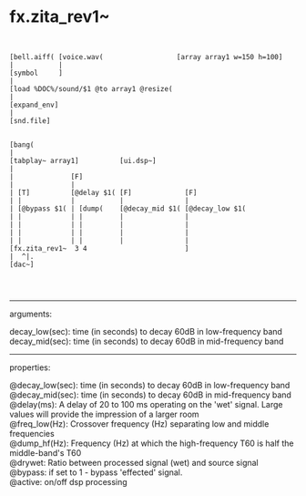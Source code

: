 # fx.zita_rev1~

```


[bell.aiff( [voice.wav(                  [array array1 w=150 h=100]
|           |
[symbol     ]
|
[load %DOC%/sound/$1 @to array1 @resize(
|
[expand_env]
|
[snd.file]


[bang(
|
[tabplay~ array1]          [ui.dsp~]
|
|              [F]
|              |
| [T]          [@delay $1( [F]             [F]
| |            |           |               |
| [@bypass $1( | [dump(    [@decay_mid $1( [@decay_low $1(
| |            | |         |               |
| |            | |         |               |
| |            | |         |               |
| |            | |         |               |
[fx.zita_rev1~  3 4                        ]
|  ^|.
[dac~]


            
```
---
arguments:

decay_low(sec): time
            (in seconds) to decay 60dB in low-frequency band<br>
decay_mid(sec): time
            (in seconds) to decay 60dB in mid-frequency band<br>

---
properties:

@decay_low(sec): time (in seconds) to decay 60dB in low-frequency band<br>
@decay_mid(sec): time (in seconds) to decay 60dB in mid-frequency band<br>
@delay(ms): A delay of 20 to 100 ms operating on the &#39;wet&#39; signal. Large values
            will provide the impression of a larger room<br>
@freq_low(Hz): Crossover frequency (Hz) separating low and middle frequencies<br>
@dump_hf(Hz): Frequency (Hz) at which the high-frequency T60 is half the middle-band&#39;s
            T60<br>
@drywet: Ratio
            between processed signal (wet) and source signal<br>
@bypass: if set to 1 - bypass
            &#39;effected&#39; signal.<br>
@active: on/off dsp
            processing<br>

